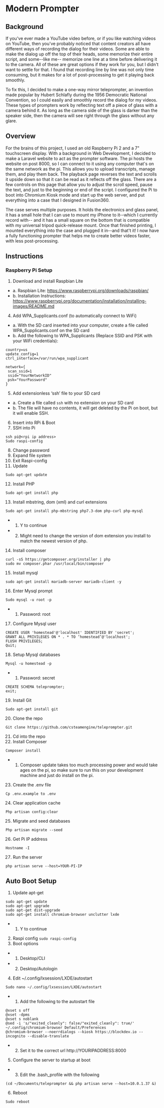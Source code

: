# Modern Prompter
## Background
If you've ever made a YouTube video before, or if you like watching videos on YouTube, then you've probably noticed that content creators all have different ways of recording the dialog for their videos. Some are able to make the dialog up off the top of their heads, some memorize their entire script, and some--like me-- memorize one line at a time before delivering it to the camera. All of these are great options if they work for you, but I didn't want to settle for that. I found that recording line by line was not only time consuming, but it makes for a lot of post-processing to get it playing back smoothly.

To fix this, I decided to make a one-way mirror teleprompter, an invention made popular by Hubert Schlafly during the 1956 Democratic National Convention, so I could easily and smoothly record the dialog for my videos. These types of prompters work by reflecting text off a piece of glass with a camera behind it. As long as the camera side of the glass is darker than the speaker side, then the camera will see right through the glass without any glare. 

## Overview

For the brains of this project, I used an old Raspberry Pi 2 and a 7" touchscreen display. With a background in Web Development, I decided to make a Laravel website to act as the prompter software. The pi hosts the website on post 8000, so I can connect to it using any computer that's on the same network as the pi. This allows you to upload transcripts, manage them, and play them back. The playback page reverses the text and scrolls it upside down so that it can be read as it reflects off the glass. There are a few controls on this page that allow you to adjust the scroll speed, pause the text, and just to the beginning or end of the script. I configured the Pi to boot into Chromium Kiosk mode and start up the web server, and put everything into a case that I designed in Fusion360.

The case serves multiple purposes. It holds the electronics and glass panel, it has a small hole that I can use to mount my iPhone to it--which I currently record with-- and it has a small square on the bottom that is compatible with my universal tripod quick-release mount. Once that finished printing, I mounted everything into the case and plugged it in--and that't it! I now have a fully functioning prompter that helps me to create better videos faster, with less post-processing.

## Instructions
### Raspberry Pi Setup
1. Download and install Raspbian Lite
- a. Raspbian Lite: https://www.raspberrypi.org/downloads/raspbian/
- b. Installation Instructions: https://www.raspberrypi.org/documentation/installation/installing-images/README.md
4. Add WPA_Supplicants.conf (to automatically connect to WiFi)
- a. With the SD card inserted into your computer, create a file called WPA_Supplicants.conf on the SD card
- b. Add the following to WPA_Supplicants (Replace SSID and PSK with your WiFi credentials):
```
country=us
update_config=1
ctrl_interface=/var/run/wpa_supplicant

network={
 scan_ssid=1
 ssid="YourNetworkID"
 psk="YourPassword"
}
```
5. Add extensionless ‘ssh’ file to your SD card
- a. Create a file called `ssh` with no extension on your SD card
- b. The file will have no contents, it will get deleted by the Pi on boot, but it will enable SSH.
6. Insert into RPi & Boot
7. SSH into Pi
```
ssh pi@<rpi ip address>
Sudo raspi-config
```

8. Change password
9. Expand file system
10. Exit Raspi-config
11. Update
```
Sudo apt-get update
```
12. Install PHP
```
Sudo apt-get install php
```
13. Install mbstring, dom (xml) and curl extensions
```
Sudo apt-get install php-mbstring php7.3-dom php-curl php-mysql
```
- 1. Y to continue
- 2. Might need to change the version of dom extension you install to match the newest version of php.
14. Install composer
```
curl -sS https://getcomposer.org/installer | php
sudo mv composer.phar /usr/local/bin/composer
```
15. Install mysql
```
sudo apt-get install mariadb-server mariadb-client -y
```
16. Enter Mysql prompt
```
Sudo mysql -u root -p
```
- 1. Password: root
17. Configure Mysql user
```
CREATE USER 'homestead'@'localhost' IDENTIFIED BY 'secret';
GRANT ALL PRIVILEGES ON * . * TO ‘homestead’@'localhost';
FLUSH PRIVILEGES;
Quit;
```
18. Setup Mysql databases
```
Mysql -u homestead -p 
```
- 1. Password: secret
```
CREATE SCHEMA teleprompter;
exit;
```
19. Install Git
```
Sudo apt-get install git
```
20. Clone the repo
```
Git clone https://github.com/csteamengine/teleprompter.git
```
21. Cd into the repo
22. Install Composer
```
Composer install
```
- 1. Composer update takes too much processing power and would take ages on the pi, so make sure to run this on your development machine and just do install on the pi.
23. Create the .env file
```
Cp .env.example to .env
```
24. Clear application cache
```
Php artisan config:clear
```
25. Migrate and seed databases
```
Php artisan migrate --seed
```
26. Get Pi IP address
```
Hostname -I
```
27. Run the server
```
php artisan serve --host=YOUR-PI-IP
```

## Auto Boot Setup
1. Update apt-get
```
sudo apt-get update
sudo apt-get upgrade
sudo apt-get dist-upgrade
sudo apt-get install chromium-browser unclutter lxde
```
- 1. Y to continue
2. Raspi config
```sudo raspi-config```
3. Boot options
- 1. Desktop/CLI
- 2. Desktop/Autologin
4. Edit ~/.config/lxsession/LXDE/autostart
```
Sudo nano ~/.config/lxsession/LXDE/autostart
```
- 1. Add the following to the autostart file
```
@xset s off
@xset -dpms
@xset s noblank
@sed -i 's/"exited_cleanly": false/"exited_cleanly": true/' ~/.config/chromium-browser Default/Preferences
@chromium-browser --noerrdialogs --kiosk https://blockdev.io --incognito --disable-translate
```
- 2. Set it to the correct url http://YOURIPADDRESS:8000
5. Configure the server to startup at boot
- 3. Edit the .bash_profile with the following
```
(cd ~/Documents/teleprompter && php artisan serve --host=10.0.1.37 &)
```
6. Reboot
```
Sudo reboot
```

